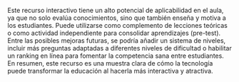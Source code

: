 Este recurso interactivo tiene un alto potencial de aplicabilidad en el aula, ya que no solo evalúa conocimientos, sino que también enseña y motiva a los estudiantes. Puede utilizarse como complemento de lecciones teóricas o como actividad independiente para consolidar aprendizajes (pre-test).
Entre las posibles mejoras futuras, se podría añadir un sistema de niveles, incluir más preguntas adaptadas a diferentes niveles de dificultad o habilitar un ranking en línea para fomentar la competencia sana entre estudiantes. En resumen, este recurso es una muestra clara de cómo la tecnología puede transformar la educación al hacerla más interactiva y atractiva.
